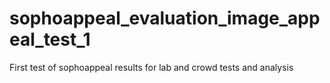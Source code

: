 # sophoappeal_evaluation_image_appeal_test_1
First test of sophoappeal results for lab and crowd tests and analysis
